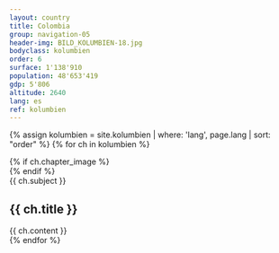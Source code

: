 ```yaml
---
layout: country
title: Colombia
group: navigation-05
header-img: BILD_KOLUMBIEN-18.jpg
bodyclass: kolumbien
order: 6
surface: 1'138'910
population: 48'653'419
gdp: 5'806
altitude: 2640
lang: es
ref: kolumbien
---
```

{% assign kolumbien = site.kolumbien | where: 'lang', page.lang | sort: "order" %}
{% for ch in kolumbien %}
<section class="box chapter-{{ ch.subject }}" id="{{ ch.subject }}">
    {% if ch.chapter_image %}
        <div class="image grid" style="background-image: url({{ ch.chapter_image | prepend: '/media/img/chapter/' | prepend: site.baseurl }});">
        </div>
    {% endif %}
    <div class="content">
        <span class="chapter-subject">{{ ch.subject }}</span>
        <h1 class="chapter-title">{{ ch.title }}</h1>
    </div>
    {{ ch.content }}
</section>
{% endfor %}
